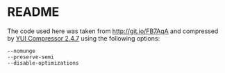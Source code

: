 README
======

The code used here was taken from http://git.io/FB7AqA and compressed by
[YUI Compressor 2.4.7](http://developer.yahoo.com/yui/compressor/) using the
following options:

    --nomunge
    --preserve-semi
    --disable-optimizations

